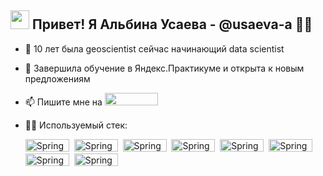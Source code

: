 ## <img src="https://media.giphy.com/media/hvRJCLFzcasrR4ia7z/giphy.gif" width="30px"/> Привет! Я Альбина Усаева - @usaeva-a :woman_technologist:


- 🔨 10 лет была geoscientist сейчас начинающий data scientist
- 🌱 Завершила обучение в Яндекс.Практикуме и открыта к новым предложениям 
- 📫 Пишите мне на [<img src="https://img.shields.io/badge/Telegram-2CA5E0?style=for-the-badge&logo=telegram&logoColor=white" width="85" height="20"/>](https://t.me/AlbinaUsaeva) 
- 👩‍💻 Используемый стек: 
  
  <img src="https://img.shields.io/badge/python-3670A0?style=for-the-badge&logo=python&logoColor=ffdd54" title="Spring" alt="Spring" width="70" height="20"/>&nbsp;
  <img src="https://img.shields.io/badge/pandas-%23150458.svg?style=for-the-badge&logo=pandas&logoColor=white" title="Spring" alt="Spring" width="70" height="20"/>&nbsp;
  <img src="https://img.shields.io/badge/Matplotlib-%23ffffff.svg?style=for-the-badge&logo=Matplotlib&logoColor=black" title="Spring" alt="Spring" width="70" height="20"/>&nbsp;
  <img src="https://raw.githubusercontent.com/mwaskom/seaborn/master/doc/_static/logo-wide-lightbg.svg" title="Spring" alt="Spring" width="70" height="20"/>&nbsp;
  <img src="https://img.shields.io/badge/scikit--learn-%23F7931E.svg?style=for-the-badge&logo=scikit-learn&logoColor=white" title="Spring" alt="Spring" width="70" height="20"/>&nbsp;
  <img src="https://img.shields.io/badge/SciPy-%230C55A5.svg?style=for-the-badge&logo=scipy&logoColor=%white" title="Spring" alt="Spring" width="70" height="20"/>&nbsp;
  <img src="https://img.shields.io/badge/numpy-%23013243.svg?style=for-the-badge&logo=numpy&logoColor=white" title="Spring" alt="Spring" width="70" height="20"/>&nbsp;
  <img src="https://img.shields.io/badge/postgres-%23316192.svg?style=for-the-badge&logo=postgresql&logoColor=white" title="Spring" alt="Spring" width="70" height="20"/>&nbsp;

<!---
usaeva-a/usaeva-a is a ✨ special ✨ repository because its `README.md` (this file) appears on your GitHub profile.
You can click the Preview link to take a look at your changes.
--->
